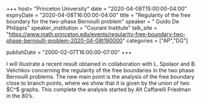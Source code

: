 +++
  host= "Princeton University"
  date = "2020-04-08T15:00:00-04:00"
  expiryDate = "2020-04-08T16:00:00-04:00"
  title = "Regularity of the free boundary for the two-phase Bernoulli problem"
  speaker = " Guido De Philippis"
  speaker_institution = "Courant Institute"
  talk_site = "https://www.math.princeton.edu/events/regularity-free-boundary-two-phase-bernoulli-problem-2020-04-08t190000"
  categories = ["AP","DG"]

  publishDate = "2000-02-07T16:00:00-07:00"
+++

I will illustrate  a recent result obtained in collaboration with  L. Spolaor and B. Velichkov  concerning the regularity of the free boundaries in the two phase Bernoulli problems. The new main point is the analysis of the free boundary close to branch points, where we show that it is given by the union of two $C^$ graphs. This complete the analysis started by Alt Caffarelli Friedman in the 80’s.